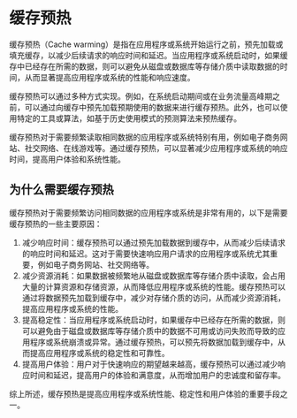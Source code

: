 # 缓存预热

缓存预热（Cache warming）是指在应用程序或系统开始运行之前，预先加载或填充缓存，以减少后续请求的响应时间和延迟。当应用程序或系统启动时，如果缓存中已经存在所需的数据，则可以避免从磁盘或数据库等存储介质中读取数据的时间，从而显著提高应用程序或系统的性能和响应速度。

缓存预热可以通过多种方式实现。例如，在系统启动期间或在业务流量高峰期之前，可以通过向缓存中预先加载预期使用的数据来进行缓存预热。此外，也可以使用特定的工具或算法，如基于历史使用模式的预测算法来预热缓存。

缓存预热对于需要频繁读取相同数据的应用程序或系统特别有用，例如电子商务网站、社交网络、在线游戏等。通过缓存预热，可以显著减少应用程序或系统的响应时间，提高用户体验和系统性能。

## 为什么需要缓存预热

缓存预热对于需要频繁访问相同数据的应用程序或系统是非常有用的，以下是需要缓存预热的一些主要原因：

1. 减少响应时间：缓存预热可以通过预先加载数据到缓存中，从而减少后续请求的响应时间和延迟。这对于需要快速响应用户请求的应用程序或系统尤其重要，例如电子商务网站、社交网络等。
2. 减少资源消耗：如果数据被频繁地从磁盘或数据库等存储介质中读取，会占用大量的计算资源和存储资源，从而降低应用程序或系统的性能。缓存预热可以通过将数据预先加载到缓存中，减少对存储介质的访问，从而减少资源消耗，提高应用程序或系统的性能。
3. 提高稳定性：当应用程序或系统启动时，如果缓存中已经存在所需的数据，则可以避免由于磁盘或数据库等存储介质中的数据不可用或访问失败而导致的应用程序或系统崩溃或异常。通过缓存预热，可以预先将数据加载到缓存中，从而提高应用程序或系统的稳定性和可靠性。
4. 提高用户体验：用户对于快速响应的期望越来越高，缓存预热可以通过减少响应时间和延迟，提高用户的体验和满意度，从而增加用户的忠诚度和留存率。

综上所述，缓存预热是提高应用程序或系统性能、稳定性和用户体验的重要手段之一。